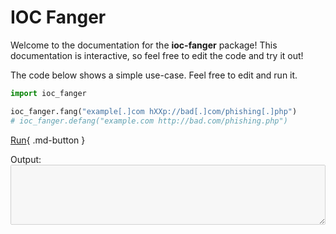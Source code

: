 # IOC Fanger

Welcome to the documentation for the **ioc-fanger** package!
This documentation is interactive, so feel free to edit the code and try it out!

<script src="https://cdn.jsdelivr.net/pyodide/v0.18.0/full/pyodide.js"></script>

<p>
    The code below shows a simple use-case. Feel free to edit and run it.
</p>

```python
import ioc_fanger

ioc_fanger.fang("example[.]com hXXp://bad[.]com/phishing[.]php")
# ioc_fanger.defang("example.com http://bad.com/phishing.php")
```

[Run][1]{ .md-button }

[1]: javascript:evaluatePython();

<div>Output:</div>
<textarea id="output" style="width: 100%;" rows="6" disabled></textarea>

<script>
    const output = document.getElementById("output");
    const code = document.getElementsByTagName("code")[0];

    function print(s) {
        output.value += s + "\n";
        // $('textarea').autoResize();
    }

    output.value = "Initializing...\n";
    // init Pyodide
    async function main() {
        let pyodide = await loadPyodide({
            indexURL: "https://cdn.jsdelivr.net/pyodide/v0.18.0/full/",
        });

        await pyodide.loadPackage('micropip');
        await pyodide.runPythonAsync(`
                import micropip
                await micropip.install('ioc-fanger')
                `);

        output.value += "Ready!\n";
        code.contentEditable = "true";

        return pyodide;
    }
    let pyodideReadyPromise = main();

    async function evaluatePython() {
    let pyodide = await pyodideReadyPromise;
    try {
        let output = pyodide.runPython(code.innerText);
        print(output);
    } catch (err) {
        print(err);
    }
    }
</script>
